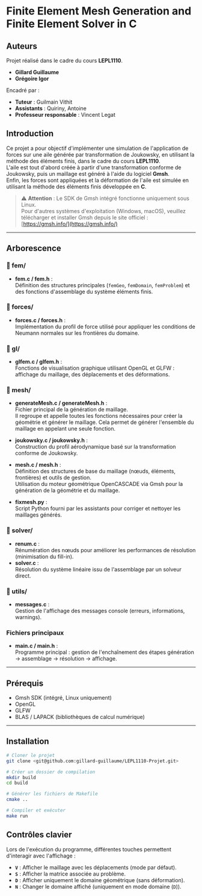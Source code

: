 # Finite Element Mesh Generation and Finite Element Solver in C

## Auteurs

Projet réalisé dans le cadre du cours **LEPL1110**.

- **Gillard Guillaume**
- **Grégoire Igor**

Encadré par :
- **Tuteur** : Guilmain Vithit
- **Assistants** : Quiriny, Antoine 
- **Professeur responsable** : Vincent Legat


## Introduction

Ce projet a pour objectif d'implémenter une simulation de l'application de forces sur une aile générée par transformation de Joukowsky, en utilisant la méthode des éléments finis, dans le cadre du cours **LEPL1110**.  
L'aile est tout d'abord créée à partir d'une transformation conforme de Joukowsky, puis un maillage est généré à l'aide du logiciel **Gmsh**.  
Enfin, les forces sont appliquées et la déformation de l'aile est simulée en utilisant la méthode des éléments finis développée en **C**.



> ⚠️ **Attention** : Le SDK de Gmsh intégré fonctionne uniquement sous Linux.  
> Pour d'autres systèmes d'exploitation (Windows, macOS), veuillez télécharger et installer Gmsh depuis le site officiel : [https://gmsh.info/](https://gmsh.info/)

---

## Arborescence


### 📁 fem/
- **fem.c / fem.h** :  
  Définition des structures principales (`femGeo`, `femDomain`, `femProblem`) et des fonctions d'assemblage du système éléments finis.

### 📁 forces/
- **forces.c / forces.h** :  
Implémentation du profil de force utilisé pour appliquer les conditions de Neumann normales sur les frontières du domaine.


### 📁 gl/
- **glfem.c / glfem.h** :  
  Fonctions de visualisation graphique utilisant OpenGL et GLFW : affichage du maillage, des déplacements et des déformations.

### 📁 mesh/
- **generateMesh.c / generateMesh.h** :  
  Fichier principal de la génération de maillage.  
  Il regroupe et appelle toutes les fonctions nécessaires pour créer la géométrie et générer le maillage. Cela permet de générer l'ensemble du maillage en appelant une seule fonction.

- **joukowsky.c / joukowsky.h** :  
  Construction du profil aérodynamique basé sur la transformation conforme de Joukowsky.

- **mesh.c / mesh.h** :  
  Définition des structures de base du maillage (nœuds, éléments, frontières) et outils de gestion.  
  Utilisation du moteur géométrique OpenCASCADE via Gmsh pour la génération de la géométrie et du maillage.

- **fixmesh.py** :  
  Script Python fourni par les assistants pour corriger et nettoyer les maillages générés.


### 📁 solver/
- **renum.c** :  
  Rénumération des nœuds pour améliorer les performances de résolution (minimisation du fill-in).
- **solver.c** :  
  Résolution du système linéaire issu de l'assemblage par un solveur direct.

### 📁 utils/
- **messages.c** :  
  Gestion de l'affichage des messages console (erreurs, informations, warnings).

### Fichiers principaux
- **main.c / main.h** :  
  Programme principal : gestion de l'enchaînement des étapes génération → assemblage → résolution → affichage.

---

## Prérequis

- Gmsh SDK (intégré, Linux uniquement)
- OpenGL
- GLFW
- BLAS / LAPACK (bibliothèques de calcul numérique)

---

## Installation

```bash
# Cloner le projet
git clone <git@github.com:gillard-guillaume/LEPL1110-Projet.git>

# Créer un dossier de compilation
mkdir build
cd build

# Générer les fichiers de Makefile
cmake ..

# Compiler et exécuter
make run
```

## Contrôles clavier

Lors de l'exécution du programme, différentes touches permettent d'interagir avec l'affichage :

- **`V`** : Afficher le maillage avec les déplacements (mode par défaut).
- **`S`** : Afficher la matrice associée au problème.
- **`D`** : Afficher uniquement le domaine géométrique (sans déformation).
- **`N`** : Changer le domaine affiché (uniquement en mode domaine (`D`)).
